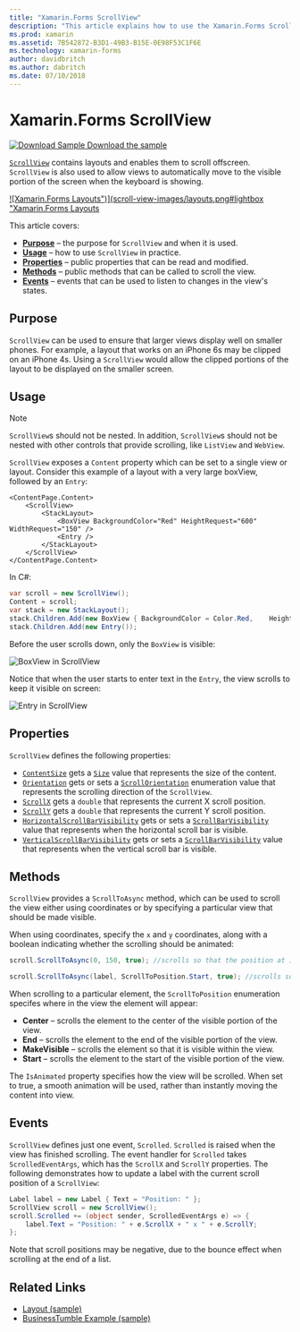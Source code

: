 ```yaml
---
title: "Xamarin.Forms ScrollView"
description: "This article explains how to use the Xamarin.Forms ScrollView class to present layouts that can't fit on just one screen, and which have content make room for the keyboard."
ms.prod: xamarin
ms.assetid: 7B542872-B3D1-49B3-B15E-0E98F53C1F6E
ms.technology: xamarin-forms
author: davidbritch
ms.author: dabritch
ms.date: 07/10/2018
---
```


# Xamarin.Forms ScrollView

[![Download Sample](~/media/shared/download.png) Download the sample](https://docs.microsoft.com/samples/xamarin/xamarin-forms-samples/userinterface-layout)

[`ScrollView`](xref:Xamarin.Forms.ScrollView) contains layouts and enables them to scroll offscreen. `ScrollView` is also used to allow views to automatically move to the visible portion of the screen when the keyboard is showing.

[![Xamarin.Forms Layouts")](scroll-view-images/layouts.png#lightbox "Xamarin.Forms Layouts](scroll-view-images/layouts-sml.png)

This article covers:

- **[Purpose](#purpose)** &ndash; the purpose for `ScrollView` and when it is used.
- **[Usage](#usage)** &ndash; how to use `ScrollView` in practice.
- **[Properties](#properties)** &ndash; public properties that can be read and modified.
- **[Methods](#methods)** &ndash; public methods that can be called to scroll the view.
- **[Events](#events)** &ndash; events that can be used to listen to changes in the view's states.

## Purpose

`ScrollView` can be used to ensure that larger views display well on smaller phones. For example, a layout that works on an iPhone 6s may be clipped on an iPhone 4s. Using a `ScrollView` would allow the clipped portions of the layout to be displayed on the smaller screen.

## Usage

> [!NOTE]
> `ScrollView`s should not be nested. In addition, `ScrollView`s should not be nested with other controls that provide scrolling, like `ListView` and `WebView`.

`ScrollView` exposes a `Content` property which can be set to a single view or layout. Consider this example of a layout with a very large boxView, followed by an `Entry`:

```xaml
<ContentPage.Content>
    <ScrollView>
        <StackLayout>
            <BoxView BackgroundColor="Red" HeightRequest="600" WidthRequest="150" />
            <Entry />
        </StackLayout>
    </ScrollView>
</ContentPage.Content>
```

In C#:

```csharp
var scroll = new ScrollView();
Content = scroll;
var stack = new StackLayout();
stack.Children.Add(new BoxView { BackgroundColor = Color.Red,    HeightRequest = 600, WidthRequest = 600 });
stack.Children.Add(new Entry());
```

Before the user scrolls down, only the `BoxView` is visible:

![BoxView in ScrollView](scroll-view-images/scroll-start.png)

Notice that when the user starts to enter text in the `Entry`, the view scrolls to keep it visible on screen:

![Entry in ScrollView](scroll-view-images/scroll-end.png)

## Properties

`ScrollView` defines the following properties:

- [`ContentSize`](xref:Xamarin.Forms.ScrollView.ContentSizeProperty) gets a [`Size`](xref:Xamarin.Forms.Size) value that represents the size of the content.
- [`Orientation`](xref:Xamarin.Forms.ScrollView.OrientationProperty) gets or sets a [`ScrollOrientation`](xref:Xamarin.Forms.ScrollOrientation) enumeration value that represents the scrolling direction of the `ScrollView`.
- [`ScrollX`](xref:Xamarin.Forms.ScrollView.ScrollXProperty) gets a `double` that represents the current X scroll position.
- [`ScrollY`](xref:Xamarin.Forms.ScrollView.ScrollYProperty) gets a `double` that represents the current Y scroll position.
- [`HorizontalScrollBarVisibility`](xref:Xamarin.Forms.ScrollView.HorizontalScrollBarVisibilityProperty) gets or sets a [`ScrollBarVisibility`](xref:Xamarin.Forms.ScrollBarVisibility) value that represents when the horizontal scroll bar is visible.
- [`VerticalScrollBarVisibility`](xref:Xamarin.Forms.ScrollView.VerticalScrollBarVisibilityProperty) gets or sets a [`ScrollBarVisibility`](xref:Xamarin.Forms.ScrollBarVisibility) value that represents when the vertical scroll bar is visible.

## Methods

`ScrollView` provides a `ScrollToAsync` method, which can be used to scroll the view either using coordinates or by specifying a particular view that should be made visible.

When using coordinates, specify the `x` and `y` coordinates, along with a boolean indicating whether the scrolling should be animated:

```csharp
scroll.ScrollToAsync(0, 150, true); //scrolls so that the position at 150px from the top is visible

scroll.ScrollToAsync(label, ScrollToPosition.Start, true); //scrolls so that the label is at the start of the list
```

When scrolling to a particular element, the `ScrollToPosition` enumeration specifes where in the view the element will appear:

- **Center** &ndash; scrolls the element to the center of the visible portion of the view.
- **End** &ndash; scrolls the element to the end of the visible portion of the view.
- **MakeVisible** &ndash; scrolls the element so that it is visible within the view.
- **Start** &ndash; scrolls the element to the start of the visible portion of the view.

The `IsAnimated` property specifies how the view will be scrolled. When set to true, a smooth animation will be used, rather than instantly moving the content into view.

## Events

`ScrollView` defines just one event, `Scrolled`. `Scrolled` is raised when the view has finished scrolling. The event handler for `Scrolled` takes `ScrolledEventArgs`, which has the `ScrollX` and `ScrollY` properties. The following demonstrates how to update a label with the current scroll position of a `ScrollView`:

```csharp
Label label = new Label { Text = "Position: " };
ScrollView scroll = new ScrollView();
scroll.Scrolled += (object sender, ScrolledEventArgs e) => {
    label.Text = "Position: " + e.ScrollX + " x " + e.ScrollY;
};
```

Note that scroll positions may be negative, due to the bounce effect when scrolling at the end of a list.

## Related Links

- [Layout (sample)](https://docs.microsoft.com/samples/xamarin/xamarin-forms-samples/userinterface-layout)
- [BusinessTumble Example (sample)](https://docs.microsoft.com/samples/xamarin/xamarin-forms-samples/userinterface-businesstumble)
